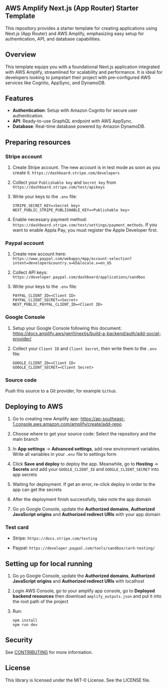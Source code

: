## AWS Amplify Next.js (App Router) Starter Template

This repository provides a starter template for creating applications using Next.js (App Router) and AWS Amplify, emphasizing easy setup for authentication, API, and database capabilities.

## Overview

This template equips you with a foundational Next.js application integrated with AWS Amplify, streamlined for scalability and performance. It is ideal for developers looking to jumpstart their project with pre-configured AWS services like Cognito, AppSync, and DynamoDB.

## Features

- **Authentication**: Setup with Amazon Cognito for secure user authentication.
- **API**: Ready-to-use GraphQL endpoint with AWS AppSync.
- **Database**: Real-time database powered by Amazon DynamoDB.

## Preparing resources

### Stripe account

1. Create Stripe account. The new account is in test mode as soon as you create it. `https://dashboard.stripe.com/developers`

2. Collect your `Publishable key` and `Secret key` from `https://dashboard.stripe.com/test/apikeys`

3. Write your keys to the `.env` file:

   ```
   STRIPE_SECRET_KEY=<Secret key>
   NEXT_PUBLIC_STRIPE_PUBLISHABLE_KEY=<Publishable key>
   ```

4. Enable necessary payment method: `https://dashboard.stripe.com/test/settings/payment_methods`. If you want to enable Appla Pay, you must register the Apple Developer first.

### Paypal account

1. Create new account here: `https://www.paypal.com/webapps/mpp/account-selection?intent=developer&country.x=US&locale.x=en_US`

2. Collect API keys: `https://developer.paypal.com/dashboard/applications/sandbox`

3. Write your keys to the `.env` file:

   ```
   PAYPAL_CLIENT_ID=<Client ID>
   PAYPAL_CLIENT_SECRET=<Secret>
   NEXT_PUBLIC_PAYPAL_CLIENT_ID=<Client ID>
   ```

### Google Console

1. Setup your Google Console following this document: https://docs.amplify.aws/gen1/nextjs/build-a-backend/auth/add-social-provider/

2. Collect your `Client ID` and `Client Secret`, then write them to the `.env` file:

   ```
   GOOGLE_CLIENT_ID=<Client ID>
   GOOGLE_CLIENT_SECRET=<Client Secret>
   ```

### Source code

Push this source to a Git provider, for example `Github`.

## Deploying to AWS

1. Go to creating new Amplify app: https://ap-southeast-1.console.aws.amazon.com/amplify/create/add-repo

2. Choose where to get your source code: Select the repository and the main branch

3. In **App settings** -> **Advanced settings**, add new environment variables. Write all variables in your `.env` file to settings form

4. Click **Save and deploy** to deploy the app. Meanwhile, go to **Hosting** -> **Secrets** and add your `GOOGLE_CLIENT_ID` and `GOOGLE_CLIENT_SECRET` into app secrets

5. Waiting for deployment. If get an error, re-click deploy in order to the app can get the secrets

6. After the deployment finish successfully, take note the app domain

7. Go yo Google Console, update the **Authorized domains**, **Authorized JavaScript origins** and **Authorized redirect URIs** with your app domain

### Test card

- Stripe: `https://docs.stripe.com/testing`

- Paypal: `https://developer.paypal.com/tools/sandbox/card-testing/`

## Setting up for local running

1. Go yo Google Console, update the **Authorized domains**, **Authorized JavaScript origins** and **Authorized redirect URIs** with localhost

2. Login AWS Console, go to your amplify app console, go to **Deployed backend resources** then download `amplify_outputs.json` and put it into the root path of the project

3. Run:

   ```
   npm install
   npm run dev
   ```

## Security

See [CONTRIBUTING](CONTRIBUTING.md#security-issue-notifications) for more information.

## License

This library is licensed under the MIT-0 License. See the LICENSE file.
